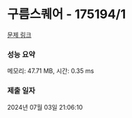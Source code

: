 # 구름스퀘어 - 175194/1 

[문제 링크](https://level.goorm.io/exam/175194/%EA%B5%AC%EB%A6%84-%EC%8A%A4%ED%80%98%EC%96%B4/quiz/1) 

### 성능 요약

메모리: 47.71 MB, 시간: 0.35 ms

### 제출 일자

2024년 07월 03일 21:06:10

